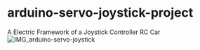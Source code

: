 # arduino-servo-joystick-project
A Electric Framework of a Joystick Controller RC Car 
![IMG_arduino-servo-joystick](https://user-images.githubusercontent.com/112900490/210170399-29e6dc09-98f9-4461-ba4a-37d38f1d7fa8.jpg)

